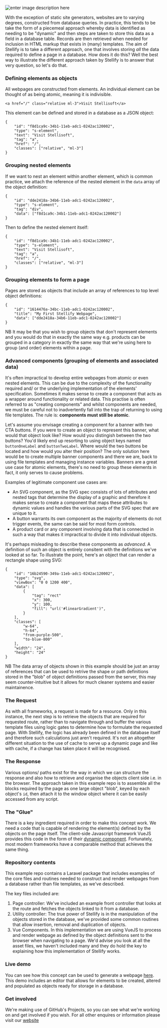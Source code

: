 ![enter image description here](https://stellifysoftware.s3.eu-west-2.amazonaws.com/stellisoftyellow.svg)

 With the exception of static site generators, websites are to varying degrees, constructed from database queries. In practice, this tends to be take the form of a piecemeal approach whereby data is identified as needing to be "dynamic" and then steps are taken to store this data as a field in a database table. Records are then retrieved when needed for inclusion in HTML markup that exists in (many) templates. The aim of Stellify is to take a different approach, one that involves storing *all* the data required to define a page in a database. How does it do this? Well the best way to illustrate the different approach taken by Stellify is to answer that very question, so let's do that.

### Defining elements as objects

All webpages are constructed from elements. An individual element can be thought of as being atomic, meaning it is indivisible.

```
<a href="/" class="relative ml-3">Visit Stellisoft</a>
```

This element can be defined and stored in a database as a JSON object:

```
{
	"id": "f8d1ca9c-34b1-11eb-adc1-0242ac120002",
	"type": "s-element",
	"text": "Visit Stellisoft",
	"tag": "a",
	"href": "/",
	"classes": ["relative", "ml-3"]
}
```

### Grouping nested elements

If we want to nest an element within another element, which is common practice, we attach the reference of the nested element in the `data` array of the object definition:
```
{
	"id": "dde2418a-34b6-11eb-adc1-0242ac120002",
	"type": "s-element",
	"tag": "div",
	"data": ["f8d1ca9c-34b1-11eb-adc1-0242ac120002"]
}
```
Then to define the nested element itself:
```
{
	"id": "f8d1ca9c-34b1-11eb-adc1-0242ac120002",
	"type": "s-element",
	"text": "Visit Stellisoft",
	"tag": "a",
	"href": "/",
	"classes": ["relative", "ml-3"]
}
```

### Grouping elements to form a page

Pages are stored as objects that include an array of references to top level object definitions:
```
{
	"id": "1614476a-34bc-11eb-adc1-0242ac120002",
	"title": "My First Stellify Webpage",
	"data": ["dde2418a-34b6-11eb-adc1-0242ac120002"]
}
```
NB It may be that you wish to group objects that don't represent elements and you would do that in exactly the same way e.g. products can be grouped in a category in exactly the same way that we're using here to group (and order) elements within a page.

### Advanced components (grouping of elements and associated data)

It's often impractical to develop entire webpages from atomic or even nested elements. This can be due to the complexity of the functionality required and/ or the underlying implementation of the elements' specification. Sometimes it makes sense to create a component that acts as a wrapper around functionality or related data. This practise is often referred to as "creating components" and whilst components are needed, we must be careful not to inadvertently fall into the trap of returning to using file templates. The rule is: **components must still be atomic**. 

Let's assume you envisage creating a component for a banner with two CTA buttons. If you were to create an object to represent this banner, what would that object look like? How would you distingish between the two buttons? You'd likely end up resorting to using object keys named `buttonOneLabel` and `buttonTwoLabel`. Where would the two buttons be located and how would you alter their position? The only solution here would be to create multiple banner components and there we are, back to using file templates and managing instance variables. Banners are a great use case for atomic elements, there's no need to group these elements in fact, it only serves to cause problems.

Examples of legitimate component use cases are:

 - An SVG component, as the SVG spec consists of lots of attributes and nested tags that determine the display of a graphic and therefore it makes sense to create a component that maps these attributes to dynamic values and handles the various parts of the SVG spec that are unique to it.
 - A button warrants its own component as the majority of elements do not trigger events, the same can be said for most form controls.
 - A product card or any component involving data that is connected in such a way that makes it impractical to divide it into individual objects.

It's perhaps misleading to describe these components as *advanced*. A definition of such an object is entirely consitent with the definitions we've looked at so far. To illustrate the point, here's an object that can render a rectangle shape using SVG:

```
{
	"id": "16b24590-349a-11eb-adc1-0242ac120002",
	"type": "svg",
	"viewBox": "0 0 1200 400",
	"data": [
		{
			"tag": "rect"
			"x": 300,
			"y": 100,
			"fill": "url('#linearGradient')",
		}
	],
	"classes": [
		"w-64",
		"h-64",
		"from-purple-500",
		"to-blue-800"
	],
	"width": "24",
	"height": "24"
}
```
NB The data array of objects shown in this example should be just an array of references that can be used to retrive the shape or path definitions stored in the "blob" of object definitions passed from the server, this may seem counter-intuitive but it allows for much cleaner systems and easier maintainence.

### The Request
As with all frameworks, a request is made for a resource. Only in this instance, the next step is to retrieve the objects that are required for requested route, rather than to navigate through and buffer the various template files using logic gates to determine how to formulate the requested page. With Stellify, the logic has already been defined in the database itself and therefore such calculations just aren't required. It's not an altogether different situation to the use of cache to serve up a dynamic page and like with cache, if a change has taken place it will be recognised.

### The Response
Various options/ paths exist for the way in which we can structure the response and also how to retrieve and organise the objects client side i.e. in the browser. The approach taken in this example repo is to assemble all the blocks required by the page as one large object "blob", keyed by each object's `id`, then attach it to the window object where it can be easily accessed from any script.

### The "Glue"
There is a key ingredient required in order to make this concept work. We need a code that is capable of rendering the element(s) defined by the objects on the page itself. The client-side Javascript framework VueJS provides this code in the form of their [dynamic component](https://vuejs.org/v2/guide/components.html#Dynamic-Components). Fortunately, most modern frameworks have a comparable method that achieves the same thing.

### Repository contents
This example repo contains a Laravel package that includes examples of the core files and routines needed to construct and render webpages from a database rather than file templates, as we've described.

The key files included are:
1. Page controller: We've included an example front controller that looks at the route and fetches the objects linked to it from a database.
2. Utility controller: The true power of Stellify is in the manipulation of the objects stored in the database, we've provided some common routines that allow insertion, removal and duplication of objects.
3. Vue Components. In this implementation we are using VueJS to process and render webpage as defined by the object definitions sent to the browser when navigating to a page. We'd advise you look at all the asset files, we haven't included many and they do hold the key to explaining how this implementation of Stellify works.

### Live demo
You can see how this concept can be used to generate a webpage [here](https://stellisoft.com?edit). This demo includes an editor that allows for elements to be created, altered and populated as objects ready for storage in a database.

### Get involved
We're making use of GitHub's Projects, so you can see what we're working on and get involved if you wish. For all other enquires or information please visit our [website](https://stellisoft.com?edit)
